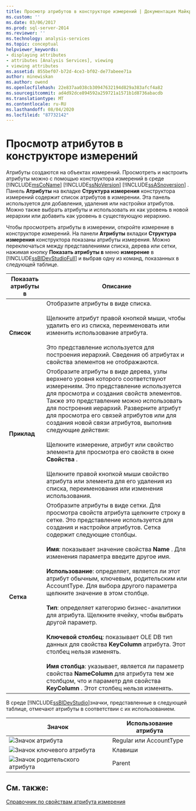 ```yaml
---
title: Просмотр атрибутов в конструкторе измерений | Документация Майкрософт
ms.custom: ''
ms.date: 03/06/2017
ms.prod: sql-server-2014
ms.reviewer: ''
ms.technology: analysis-services
ms.topic: conceptual
helpviewer_keywords:
- displaying attributes
- attributes [Analysis Services], viewing
- viewing attributes
ms.assetid: 855bef07-b72d-4ce3-bf02-de77abeee71a
author: minewiskan
ms.author: owend
ms.openlocfilehash: 22e837aa038cb30947632194d829a383afcf4a82
ms.sourcegitcommit: ad4d92dce894592a259721a1571b1d8736abacdb
ms.translationtype: MT
ms.contentlocale: ru-RU
ms.lasthandoff: 08/04/2020
ms.locfileid: "87732142"
---
```

# <a name="view-attributes-in-dimension-designer"></a>Просмотр атрибутов в конструкторе измерений
  Атрибуты создаются на объектах измерений. Просмотреть и настроить атрибуты можно с помощью конструктора измерений в среде [!INCLUDE[msCoName](../../includes/msconame-md.md)] [!INCLUDE[ssNoVersion](../../includes/ssnoversion-md.md)] [!INCLUDE[ssASnoversion](../../includes/ssasnoversion-md.md)] . Панель **Атрибуты** на вкладке **Структура измерения** конструктора измерений содержит список атрибутов в измерении. Эта панель используется для добавления, удаления или настройки атрибутов. Можно также выбрать атрибуты и использовать их как уровень в новой иерархии или добавить как уровень в существующую иерархию.

 Чтобы просмотреть атрибуты в измерении, откройте измерение в конструкторе измерений. На панели **Атрибуты** вкладки **Структура измерения**  конструктора показаны атрибуты измерения. Можно переключаться между представлениями списка, дерева или сетки, нажимая кнопку **Показать атрибуты в** меню **измерение** в [!INCLUDE[ssBIDevStudioFull](../../includes/ssbidevstudiofull-md.md)] и выбрав одну из команд, показанных в следующей таблице.

|Показать атрибуты в |Описание|
|------------------------|-----------------|
|**Список**|Отобразите атрибуты в виде списка.<br /><br /> Щелкните атрибут правой кнопкой мыши, чтобы удалить его из списка, переименовать или изменить использование атрибута.<br /><br /> Это представление используется для построения иерархий. Сведения об атрибутах и свойства элементов не отображаются.|
|**Приклад**|Отобразите атрибуты в виде дерева, узлы верхнего уровня которого соответствуют измерениям. Это представление используется для просмотра и создания свойств элементов. Также это представление можно использовать для построения иерархий. Разверните атрибут для просмотра его связей атрибутов или для создания новой связи атрибутов, выполнив следующие действия:<br /><br /> Щелкните измерение, атрибут или свойство элемента для просмотра его свойств в окне **Свойства** .<br /><br /> Щелкните правой кнопкой мыши свойство атрибута или элемента для его удаления из списка, переименования или изменения использования.|
|**Сетка**|Отобразите атрибуты в виде сетки. Для просмотра свойств атрибута щелкните строку в сетке.  Это представление используется для создания и настройки атрибутов. Сетка содержит следующие столбцы.<br /><br /> **Имя**: показывает значение свойства **Name** . Для изменения параметра введите другое имя.<br /><br /> **Использование**: определяет, является ли этот атрибут обычным, ключевым, родительским или AccountType. Для выбора другого параметра щелкните значение в этом столбце.<br /><br /> **Тип**: определяет категорию бизнес-аналитики для атрибута. Щелкните ячейку, чтобы выбрать другой параметр.<br /><br /> **Ключевой столбец**: показывает OLE DB тип данных для свойства **KeyColumn** атрибута. Этот столбец нельзя изменять.<br /><br /> **Имя столбца**: указывает, является ли параметр свойства **NameColumn** для атрибута тем же столбцом, что и параметр для свойства **KeyColumn** . Этот столбец нельзя изменять.|

 В среде [!INCLUDE[ssBIDevStudio](../../includes/ssbidevstudio-md.md)]значки, представленные в следующей таблице, отмечают атрибуты в соответствии с их использованием.

|Значок|Использование атрибута|
|----------|---------------------|
|![Значок атрибута](../media/as-icon-attribute.gif "Значок атрибута")|Regular или AccountType|
|![Значок ключевого атрибута](../media/as-icon-key-attribute.gif "Значок ключевого атрибута")|Клавиши|
|![Значок родительского атрибута](../media/as-icon-parent-attribute.gif "Значок родительского атрибута")|Parent|

## <a name="see-also"></a>См. также:
 [Справочник по свойствам атрибута измерения](dimension-attribute-properties-reference.md)



